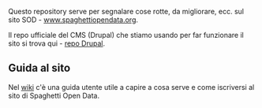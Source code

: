 Questo repository serve per segnalare cose rotte, da migliorare, ecc. sul sito SOD - www.spaghettiopendata.org.

Il repo ufficiale del CMS (Drupal) che stiamo usando per far funzionare il sito si trova qui - [repo Drupal](github.com/spaghetti-open-data/sod14/).

## Guida al sito

Nel [wiki](https://github.com/spaghetti-open-data/website/wiki) c'è una guida utente utile a capire a cosa serve e come iscriversi al sito di Spaghetti Open Data.